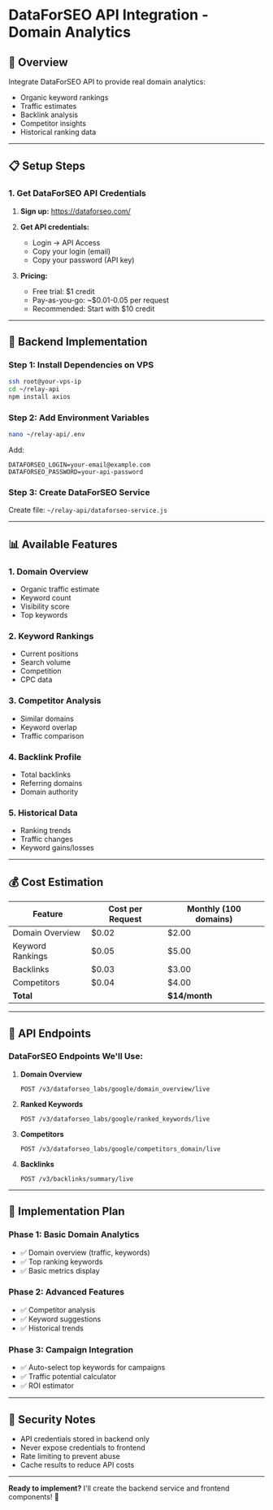# DataForSEO API Integration - Domain Analytics

## 🎯 Overview

Integrate DataForSEO API to provide real domain analytics:
- Organic keyword rankings
- Traffic estimates
- Backlink analysis
- Competitor insights
- Historical ranking data

---

## 📋 Setup Steps

### 1. Get DataForSEO API Credentials

1. **Sign up:** https://dataforseo.com/
2. **Get API credentials:**
   - Login → API Access
   - Copy your login (email)
   - Copy your password (API key)

3. **Pricing:** 
   - Free trial: $1 credit
   - Pay-as-you-go: ~$0.01-0.05 per request
   - Recommended: Start with $10 credit

---

## 🔧 Backend Implementation

### Step 1: Install Dependencies on VPS

```bash
ssh root@your-vps-ip
cd ~/relay-api
npm install axios
```

### Step 2: Add Environment Variables

```bash
nano ~/relay-api/.env
```

Add:
```env
DATAFORSEO_LOGIN=your-email@example.com
DATAFORSEO_PASSWORD=your-api-password
```

### Step 3: Create DataForSEO Service

Create file: `~/relay-api/dataforseo-service.js`

---

## 📊 Available Features

### 1. **Domain Overview**
- Organic traffic estimate
- Keyword count
- Visibility score
- Top keywords

### 2. **Keyword Rankings**
- Current positions
- Search volume
- Competition
- CPC data

### 3. **Competitor Analysis**
- Similar domains
- Keyword overlap
- Traffic comparison

### 4. **Backlink Profile**
- Total backlinks
- Referring domains
- Domain authority

### 5. **Historical Data**
- Ranking trends
- Traffic changes
- Keyword gains/losses

---

## 💰 Cost Estimation

| Feature | Cost per Request | Monthly (100 domains) |
|---------|-----------------|----------------------|
| Domain Overview | $0.02 | $2.00 |
| Keyword Rankings | $0.05 | $5.00 |
| Backlinks | $0.03 | $3.00 |
| Competitors | $0.04 | $4.00 |
| **Total** | | **$14/month** |

---

## 🚀 API Endpoints

### DataForSEO Endpoints We'll Use:

1. **Domain Overview**
   ```
   POST /v3/dataforseo_labs/google/domain_overview/live
   ```

2. **Ranked Keywords**
   ```
   POST /v3/dataforseo_labs/google/ranked_keywords/live
   ```

3. **Competitors**
   ```
   POST /v3/dataforseo_labs/google/competitors_domain/live
   ```

4. **Backlinks**
   ```
   POST /v3/backlinks/summary/live
   ```

---

## 📝 Implementation Plan

### Phase 1: Basic Domain Analytics
- ✅ Domain overview (traffic, keywords)
- ✅ Top ranking keywords
- ✅ Basic metrics display

### Phase 2: Advanced Features
- ✅ Competitor analysis
- ✅ Keyword suggestions
- ✅ Historical trends

### Phase 3: Campaign Integration
- ✅ Auto-select top keywords for campaigns
- ✅ Traffic potential calculator
- ✅ ROI estimator

---

## 🔐 Security Notes

- API credentials stored in backend only
- Never expose credentials to frontend
- Rate limiting to prevent abuse
- Cache results to reduce API costs

---

**Ready to implement?** I'll create the backend service and frontend components! 🚀
